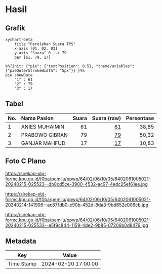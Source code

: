 # Hasil

## Grafik

```mermaid
xychart-beta
    title "Perolehan Suara TPS"
    x-axis [01, 02, 03]
    y-axis "Suara" 0 --> 79
    bar [61, 79, 17]
```

```mermaid
%%{init: {"pie": {"textPosition": 0.5}, "themeVariables": {"pieOuterStrokeWidth": "5px"}} }%%
pie showData
    "1" : 61
    "2" : 79
    "3" : 17
```

## Tabel

| No. | Nama Paslon    | Suara | Suara (raw) | Persentase |
|:--- |:-------------- | -----:| -----------:| ----------:|
| 1   | ANIES MUHAIMIN | 61    | [61][p-1]   | 38,85      |
| 2   | PRABOWO GIBRAN | 79    | [79][p-2]   | 50,32      |
| 3   | GANJAR MAHFUD  | 17    | [17][p-3]   | 10,83      |


[p-1]: https://github.com/gigit-pemilu/pemilu-2024-64-kalimantan-timur/blob/main/pilpres/hitung-suara/sub/64-kalimantan-timur/sub/02-kutai-kartanegara/sub/06-tenggarong/sub/1005-melayu/sub/021-tps/sub/paslon-1.txt
[p-2]: https://github.com/gigit-pemilu/pemilu-2024-64-kalimantan-timur/blob/main/pilpres/hitung-suara/sub/64-kalimantan-timur/sub/02-kutai-kartanegara/sub/06-tenggarong/sub/1005-melayu/sub/021-tps/sub/paslon-2.txt
[p-3]: https://github.com/gigit-pemilu/pemilu-2024-64-kalimantan-timur/blob/main/pilpres/hitung-suara/sub/64-kalimantan-timur/sub/02-kutai-kartanegara/sub/06-tenggarong/sub/1005-melayu/sub/021-tps/sub/paslon-3.txt

## Foto C Plano

https://sirekap-obj-formc.kpu.go.id/f0ba/pemilu/ppwp/64/02/06/10/05/6402061005021-20240215-025523--db8cd5ce-3900-4532-ac97-4edc25ef61ee.jpg

https://sirekap-obj-formc.kpu.go.id/f0ba/pemilu/ppwp/64/02/06/10/05/6402061005021-20240214-141906--ac871db0-e90b-452d-8da3-9bd652e006cb.jpg

https://sirekap-obj-formc.kpu.go.id/f0ba/pemilu/ppwp/64/02/06/10/05/6402061005021-20240215-025533--e5f9c844-1159-4de2-9b85-07206b0d8479.jpg


## Metadata

| Key        | Value               |
| ---------- | ------------------- |
| Time Stamp | 2024-02-20 17:00:00 |



